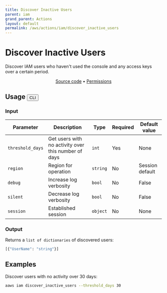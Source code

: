 ```yaml
---
title: Discover Inactive Users
parent: iam
grand_parent: Actions
layout: default
permalink: /aws/actions/iam/discover_inactive_users
---
```


# Discover Inactive Users

Discover IAM users who haven't used the console and any access keys over a certain period.<br/>

<p align="center">
   <a href="https://github.com/avtomat-hub/avtomat-aws/tree/main/avtomat_aws/iam/discover_inactive_users.py">Source code</a> •
   <a href="/aws/permissions/iam/discover_inactive_users">Permissions</a>
</p>

## Usage <button id="toggleButton" class="btn fs-3" onclick="toggleTables()">CLI</button>

### Input

| Parameter        | Description                                         | Type     | Required | Default value   |
|------------------|-----------------------------------------------------|----------|----------|-----------------|
| `threshold_days` | Get users with no activity over this number of days | `int`    | Yes      | None            |
| `region`         | Region for operation                                | `string` | No       | Session default |
| `debug`          | Increase log verbosity                              | `bool`   | No       | False           |
| `silent`         | Decrease log verbosity                              | `bool`   | No       | False           |
| `session`        | Established session                                 | `object` | No       | None            |

### Output

Returns a `list of dictionaries` of discovered users:

```python
[{"UserName": "string"}]
```

<div markdown="1" id="cli" style="display: block;">

## Examples

Discover users with no activity over 30 days:

```bash
aaws iam discover_inactive_users --threshold_days 30
```

</div>

<div markdown="1" id="prog" style="display: none;">

## Examples

Discover users with no activity over 30 days:

```python
from avtomat_aws import iam

response = iam.discover_inactive_users(threshold_days=30)
```

</div>

<script>
  function toggleTables() {
    var cli = document.getElementById("cli");
    var prog = document.getElementById("prog");
    var toggleButton = document.getElementById("toggleButton");
    if (cli.style.display === "none") {
      cli.style.display = "block";
      prog.style.display = "none";
      toggleButton.innerHTML = "CLI";
    } else {
      cli.style.display = "none";
      prog.style.display = "block";
      toggleButton.innerHTML = "Programmatic";
    } 
  }
</script>